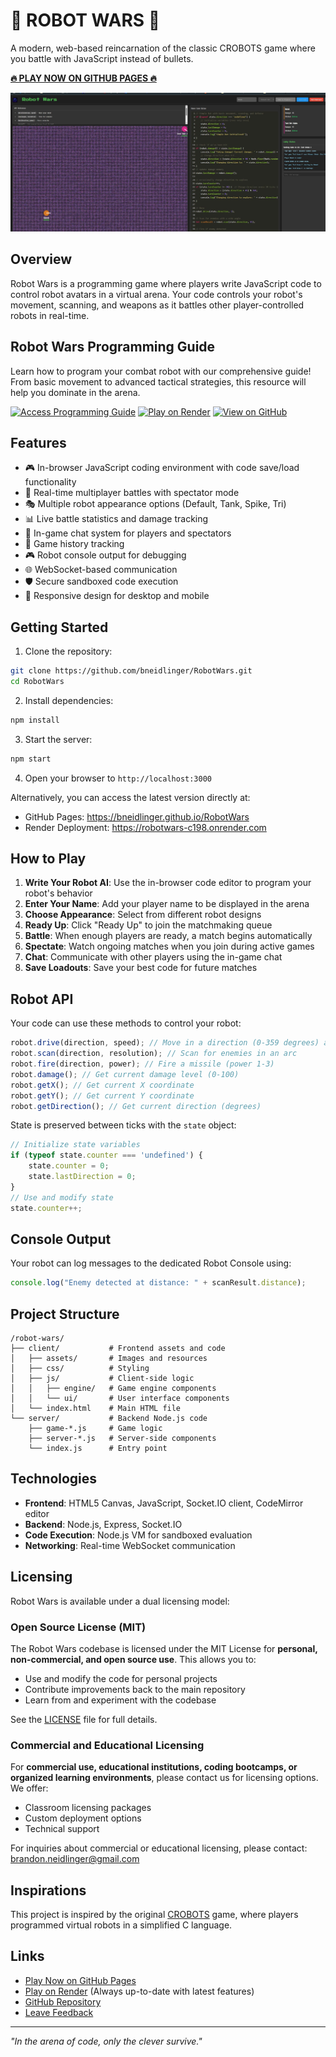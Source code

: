 # 🤖 ROBOT WARS 🤖

A modern, web-based reincarnation of the classic CROBOTS game where you battle with JavaScript instead of bullets.

**[🔥 PLAY NOW ON GITHUB PAGES 🔥](https://bneidlinger.github.io/RobotWars)**

![Robot Wars Game Screenshot](client/assets/images/screenshot.jpg)

## Overview

Robot Wars is a programming game where players write JavaScript code to control robot avatars in a virtual arena. Your code controls your robot's movement, scanning, and weapons as it battles other player-controlled robots in real-time.

## Robot Wars Programming Guide

Learn how to program your combat robot with our comprehensive guide! From basic movement to advanced tactical strategies, this resource will help you dominate in the arena.

[![Access Programming Guide](https://img.shields.io/badge/Access%20Programming%20Guide-Click%20Here-brightgreen)](https://bneidlinger.github.io/RobotWars/BotProgrammingGuide.html)
[![Play on Render](https://img.shields.io/badge/Play%20on%20Render-Robot%20Wars-blue)](https://robotwars-c198.onrender.com)
[![View on GitHub](https://img.shields.io/badge/View%20on%20GitHub-Repository-lightgrey)](https://github.com/bneidlinger/RobotWars)

## Features

- 🎮 In-browser JavaScript coding environment with code save/load functionality
- 🔄 Real-time multiplayer battles with spectator mode
- 🎭 Multiple robot appearance options (Default, Tank, Spike, Tri)
- 📊 Live battle statistics and damage tracking
- 💬 In-game chat system for players and spectators
- 📜 Game history tracking
- 🎮 Robot console output for debugging
- 🌐 WebSocket-based communication
- 🛡️ Secure sandboxed code execution
- 📱 Responsive design for desktop and mobile

## Getting Started

1. Clone the repository:
```bash
git clone https://github.com/bneidlinger/RobotWars.git
cd RobotWars
```

2. Install dependencies:
```bash
npm install
```

3. Start the server:
```bash
npm start
```

4. Open your browser to `http://localhost:3000`

Alternatively, you can access the latest version directly at:
- GitHub Pages: https://bneidlinger.github.io/RobotWars
- Render Deployment: https://robotwars-c198.onrender.com

## How to Play

1. **Write Your Robot AI**: Use the in-browser code editor to program your robot's behavior
2. **Enter Your Name**: Add your player name to be displayed in the arena
3. **Choose Appearance**: Select from different robot designs
4. **Ready Up**: Click "Ready Up" to join the matchmaking queue
5. **Battle**: When enough players are ready, a match begins automatically
6. **Spectate**: Watch ongoing matches when you join during active games
7. **Chat**: Communicate with other players using the in-game chat
8. **Save Loadouts**: Save your best code for future matches

## Robot API

Your code can use these methods to control your robot:

```javascript
robot.drive(direction, speed); // Move in a direction (0-359 degrees) at speed (-5 to 5)
robot.scan(direction, resolution); // Scan for enemies in an arc
robot.fire(direction, power); // Fire a missile (power 1-3)
robot.damage(); // Get current damage level (0-100)
robot.getX(); // Get current X coordinate
robot.getY(); // Get current Y coordinate
robot.getDirection(); // Get current direction (degrees)
```

State is preserved between ticks with the `state` object:

```javascript
// Initialize state variables
if (typeof state.counter === 'undefined') {
    state.counter = 0;
    state.lastDirection = 0;
}
// Use and modify state
state.counter++;
```

## Console Output

Your robot can log messages to the dedicated Robot Console using:

```javascript
console.log("Enemy detected at distance: " + scanResult.distance);
```

## Project Structure

```
/robot-wars/
├── client/           # Frontend assets and code
│   ├── assets/       # Images and resources
│   ├── css/          # Styling
│   ├── js/           # Client-side logic
│   │   ├── engine/   # Game engine components
│   │   └── ui/       # User interface components
│   └── index.html    # Main HTML file
└── server/           # Backend Node.js code
    ├── game-*.js     # Game logic
    ├── server-*.js   # Server-side components
    └── index.js      # Entry point
```

## Technologies

- **Frontend**: HTML5 Canvas, JavaScript, Socket.IO client, CodeMirror editor
- **Backend**: Node.js, Express, Socket.IO
- **Code Execution**: Node.js VM for sandboxed evaluation
- **Networking**: Real-time WebSocket communication

## Licensing

Robot Wars is available under a dual licensing model:

### Open Source License (MIT)

The Robot Wars codebase is licensed under the MIT License for **personal, non-commercial, and open source use**. This allows you to:

- Use and modify the code for personal projects
- Contribute improvements back to the main repository
- Learn from and experiment with the codebase

See the [LICENSE](LICENSE) file for full details.

### Commercial and Educational Licensing

For **commercial use, educational institutions, coding bootcamps, or organized learning environments**, please contact us for licensing options. We offer:

- Classroom licensing packages
- Custom deployment options
- Technical support

For inquiries about commercial or educational licensing, please contact: [brandon.neidlinger@gmail.com](mailto:brandon.neidlinger@gmail.com)

## Inspirations

This project is inspired by the original [CROBOTS](https://github.com/tpoindex/crobots) game, where players programmed virtual robots in a simplified C language.

## Links

- [Play Now on GitHub Pages](https://bneidlinger.github.io/RobotWars)
- [Play on Render](https://robotwars-c198.onrender.com) (Always up-to-date with latest features)
- [GitHub Repository](https://github.com/bneidlinger/RobotWars)
- [Leave Feedback](https://github.com/bneidlinger/RobotWars/issues)

---

*"In the arena of code, only the clever survive."*